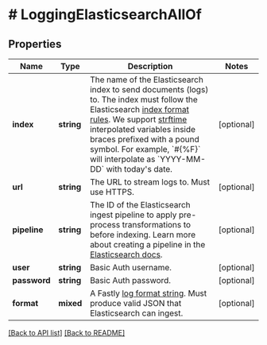 # # LoggingElasticsearchAllOf

## Properties

Name | Type | Description | Notes
------------ | ------------- | ------------- | -------------
**index** | **string** | The name of the Elasticsearch index to send documents (logs) to. The index must follow the Elasticsearch [index format rules](https://www.elastic.co/guide/en/elasticsearch/reference/current/indices-create-index.html). We support [strftime](https://www.man7.org/linux/man-pages/man3/strftime.3.html) interpolated variables inside braces prefixed with a pound symbol. For example, &#x60;#{%F}&#x60; will interpolate as &#x60;YYYY-MM-DD&#x60; with today&#39;s date. | [optional]
**url** | **string** | The URL to stream logs to. Must use HTTPS. | [optional]
**pipeline** | **string** | The ID of the Elasticsearch ingest pipeline to apply pre-process transformations to before indexing. Learn more about creating a pipeline in the [Elasticsearch docs](https://www.elastic.co/guide/en/elasticsearch/reference/current/ingest.html). | [optional]
**user** | **string** | Basic Auth username. | [optional]
**password** | **string** | Basic Auth password. | [optional]
**format** | **mixed** | A Fastly [log format string](https://docs.fastly.com/en/guides/custom-log-formats). Must produce valid JSON that Elasticsearch can ingest. | [optional]

[[Back to API list]](../../README.md#endpoints) [[Back to README]](../../README.md)
